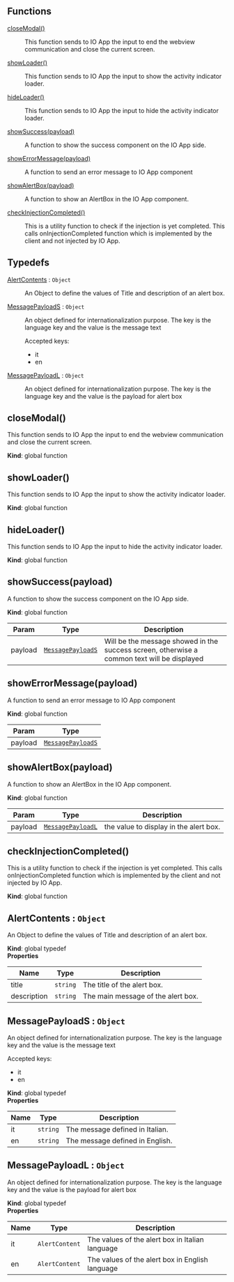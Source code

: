 ## Functions

<dl>
<dt><a href="#closeModal">closeModal()</a></dt>
<dd><p>This function sends to IO App the input to end the webview communication and close the current screen.</p>
</dd>
<dt><a href="#showLoader">showLoader()</a></dt>
<dd><p>This function sends to IO App the input to show the activity indicator loader.</p>
</dd>
<dt><a href="#hideLoader">hideLoader()</a></dt>
<dd><p>This function sends to IO App the input to hide the activity indicator loader.</p>
</dd>
<dt><a href="#showSuccess">showSuccess(payload)</a></dt>
<dd><p>A function to show the success component on the IO App side.</p>
</dd>
<dt><a href="#showErrorMessage">showErrorMessage(payload)</a></dt>
<dd><p>A function to send an error message to IO App component</p>
</dd>
<dt><a href="#showAlertBox">showAlertBox(payload)</a></dt>
<dd><p>A function to show an AlertBox in the IO App component.</p>
</dd>
<dt><a href="#checkInjectionCompleted">checkInjectionCompleted()</a></dt>
<dd><p>This is a utility function to check if the injection is yet completed.
This calls onInjectionCompleted function which is implemented by the client and not injected by IO App.</p>
</dd>
</dl>

## Typedefs

<dl>
<dt><a href="#AlertContents">AlertContents</a> : <code>Object</code></dt>
<dd><p>An Object to define the values of Title and description of an alert box.</p>
</dd>
<dt><a href="#MessagePayloadS">MessagePayloadS</a> : <code>Object</code></dt>
<dd><p>An object defined for internationalization purpose.
The key is the language key and the value is the message text</p>
<p>Accepted keys:</p>
<ul>
<li>it</li>
<li>en</li>
</ul>
</dd>
<dt><a href="#MessagePayloadL">MessagePayloadL</a> : <code>Object</code></dt>
<dd><p>An object defined for internationalization purpose.
The key is the language key and the value is the payload for alert box</p>
</dd>
</dl>

<a name="closeModal"></a>

## closeModal()
This function sends to IO App the input to end the webview communication and close the current screen.

**Kind**: global function  
<a name="showLoader"></a>

## showLoader()
This function sends to IO App the input to show the activity indicator loader.

**Kind**: global function  
<a name="hideLoader"></a>

## hideLoader()
This function sends to IO App the input to hide the activity indicator loader.

**Kind**: global function  
<a name="showSuccess"></a>

## showSuccess(payload)
A function to show the success component on the IO App side.

**Kind**: global function  

| Param | Type | Description |
| --- | --- | --- |
| payload | [<code>MessagePayloadS</code>](#MessagePayloadS) | Will be the message showed in the success screen, otherwise a common text will be displayed |

<a name="showErrorMessage"></a>

## showErrorMessage(payload)
A function to send an error message to IO App component

**Kind**: global function  

| Param | Type |
| --- | --- |
| payload | [<code>MessagePayloadS</code>](#MessagePayloadS) | 

<a name="showAlertBox"></a>

## showAlertBox(payload)
A function to show an AlertBox in the IO App component.

**Kind**: global function  

| Param | Type | Description |
| --- | --- | --- |
| payload | [<code>MessagePayloadL</code>](#MessagePayloadL) | the value to display in the alert box. |

<a name="checkInjectionCompleted"></a>

## checkInjectionCompleted()
This is a utility function to check if the injection is yet completed.
This calls onInjectionCompleted function which is implemented by the client and not injected by IO App.

**Kind**: global function  
<a name="AlertContents"></a>

## AlertContents : <code>Object</code>
An Object to define the values of Title and description of an alert box.

**Kind**: global typedef  
**Properties**

| Name | Type | Description |
| --- | --- | --- |
| title | <code>string</code> | The title of the alert box. |
| description | <code>string</code> | The main message of the alert box. |

<a name="MessagePayloadS"></a>

## MessagePayloadS : <code>Object</code>
An object defined for internationalization purpose.
The key is the language key and the value is the message text

Accepted keys:
- it
- en

**Kind**: global typedef  
**Properties**

| Name | Type | Description |
| --- | --- | --- |
| it | <code>string</code> | The message defined in Italian. |
| en | <code>string</code> | The message defined in English. |

<a name="MessagePayloadL"></a>

## MessagePayloadL : <code>Object</code>
An object defined for internationalization purpose.
The key is the language key and the value is the payload for alert box

**Kind**: global typedef  
**Properties**

| Name | Type | Description |
| --- | --- | --- |
| it | <code>AlertContent</code> | The values of the alert box in Italian language |
| en | <code>AlertContent</code> | The values of the alert box in English language |

